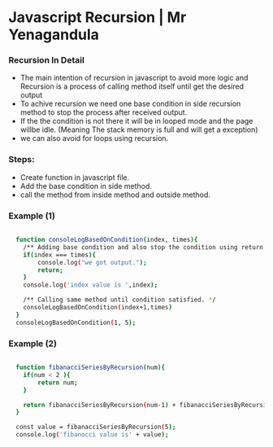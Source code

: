 # Javascript Recursion |  Mr Yenagandula

### Recursion In Detail
- The main intention of recursion in javascript to avoid more logic and Recursion is a
  process of calling method itself until get the desired output 
- To achive recursion we need one base condition in side recursion method to stop the 
  process after received output.
- If the the condition is not there it will be in looped mode and the page willbe idle.
  (Meaning The stack memory is full and will get a exception)
- we can also avoid for loops using recursion.

### Steps:
- Create function in javascript file.
- Add the base condition in side method.
- call the method from inside method and outside method.

### Example (1)

```bash

  function consoleLogBasedOnCondition(index, times){
    /** Adding base condition and also stop the condition using return. */
    if(index === times){
        console.log("we got output.");
        return;
    }
    console.log('index value is ',index);

    /** Calling same method until condition satisfied. */
    consoleLogBasedOnCondition(index+1,times)
  }
  consoleLogBasedOnCondition(1, 5);

```


### Example (2)

```bash

  function fibanacciSeriesByRecursion(num){
    if(num < 2 ){ 
        return num;
    }

    return fibanacciSeriesByRecursion(num-1) + fibanacciSeriesByRecursion(num - 2);
  }

  const value = fibanacciSeriesByRecursion(5);
  console.log('fibanocci value is' + value);

```
